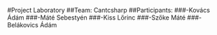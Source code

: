 #Project Laboratory
##Team: Cantcsharp
##Participants:
  ###-Kovács Ádám
  ###-Máté Sebestyén
  ###-Kiss Lőrinc
  ###-Szőke Máté
  ###-Belákovics Ádám
